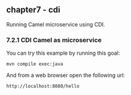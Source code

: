 chapter7 - cdi
--------------

Running Camel microservice using CDI.

### 7.2.1 CDI Camel as microservice 

You can try this example by running this goal:

    mvn compile exec:java

And from a web browser open the following url:

    http://localhost:8080/hello

